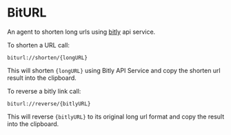 #  BitURL

An agent to shorten long urls using [bitly](http://bitly.com) api service.

To shorten a URL call:

```
biturl://shorten/{longURL}
```

This will shorten `{longURL}` using Bitly API Service and copy the shorten url result into the clipboard.

To reverse a bitly link call:

```
biturl://reverse/{bitlyURL}
```

This will reverse `{bitlyURL}` to its original long url format and copy the result into the clipboard.










